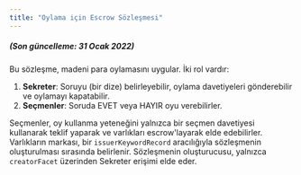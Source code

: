 ```yaml
---
title: "Oylama için Escrow Sözleşmesi"
---
```




#####  (Son güncelleme: 31 Ocak 2022)

##### 

Bu sözleşme, madeni para oylamasını uygular. İki rol vardır: 
1. **Sekreter**: Soruyu (bir dize) belirleyebilir, oylama davetiyeleri gönderebilir ve oylamayı kapatabilir.
2. **Seçmenler**: Soruda EVET veya HAYIR oyu verebilirler.

Seçmenler, oy kullanma yeteneğini yalnızca bir seçmen davetiyesi kullanarak teklif yaparak ve varlıkları escrow'layarak elde edebilirler. Varlıkların markası, bir `issuerKeywordRecord` aracılığıyla sözleşmenin oluşturulması sırasında belirlenir. Sözleşmenin oluşturucusu, yalnızca `creatorFacet` üzerinden Sekreter erişimi elde eder.